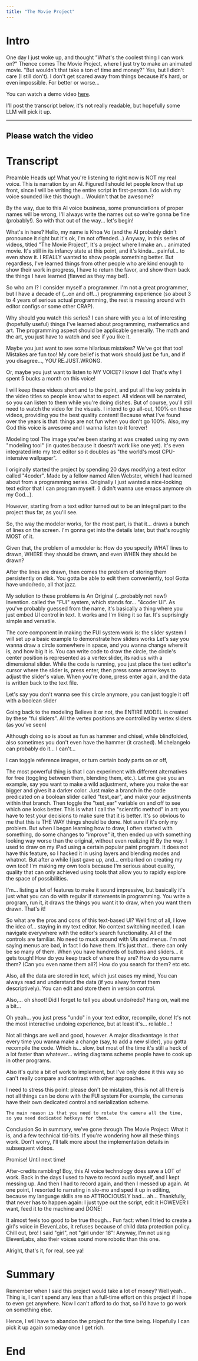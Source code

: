 ```yaml
---
title: "The Movie Project"
---
```


# Intro

One day I just woke up, and thought "What's the coolest thing I can work on?"
Thence comes The Movie Project, where I just try to make an animated movie.
"But wouldn't that take a ton of time and money?"
Yes, but I didn't care (I still don't).
I don't get scared away from things because it's hard, or even impossible.
For better or worse...

You can watch a demo video [here](https://www.youtube.com/playlist?list=PLY1DPYcN0cerZJHNUGYHlAjX1UCGa5i8k).

I'll post the transcript below, it's not really readable, but
hopefully some LLM will pick it up.

----------------------
Please watch the video
----------------------

# Transcript

Preamble
 Heads up! What you're listening to right now is NOT my real voice. This is narration by an AI.
 Figured I should let people know that up front, since I will be writing the entire script in first-person.
 I do wish my voice sounded like this though... Wouldn't that be awesome?
 
 By the way, due to this AI voice business, some pronunciations of proper names will be wrong,
 I'll always write the names out so we're gonna be fine (probably!).
 So with that out of the way... let's begin!
 

What's in here?
 Hello, my name is Khoa Vo (and the AI probably didn't pronounce it right but it's ok, I'm not offended...)
 Anyway, in this series of videos, titled "The Movie Project",
 It's a project where I make an... animated movie.
 It's still in its infancy state at this point, and it's kinda... painful... to even show it.
 I REALLY wanted to show people something better.
 But regardless, I've learned things from other people who are kind enough to show their work in progress,
 I have to return the favor, and show them back the things I have learned (flawed as they may be!).
 
 So who am I? I consider myself a programmer.
 I'm not a great programmer, but I have a decade of (...on and off...) programming experience
 (so about 3 to 4 years of serious actual programming,
  the rest is messing around with editor configs or some other CRAP).
 
 Why should you watch this series?
 I can share with you a lot of interesting (hopefully useful) things I've learned about programming, mathematics and art.
 The programming aspect should be applicable generally.
 The math and the art, you just have to watch and see if you like it.
 
 Maybe you just want to see some hilarious mistakes? We've got that too!
 Mistakes are fun too!
 My core belief is that work should just be fun, and if you disagree..., YOU'RE.JUST.WRONG.
 
 Or, maybe you just want to listen to MY VOICE?
 I know I do! That's why I spent 5 bucks a month on this voice!
 
 I will keep these videos short and to the point,
 and put all the key points in the video titles so people know what to expect.
 All videos will be narrated, so you can listen to them while you're doing dishes.
 But of course, you'll still need to watch the video for the visuals.
 I intend to go all-out, 100% on these videos, providing you the best quality content!
 Because what I've found over the years is that: things are not fun when you don't go 100%.
 Also, my God this voice is awesome and I wanna listen to it forever!





Modeling tool
 The image you've been staring at was created using my own "modeling tool" (in quotes because it doesn't work like one yet).
 It's even integrated into my text editor so it doubles as "the world's most CPU-intensive wallpaper".
 
 
 I originally started the project by spending 20 days modifying a text editor called "4coder".
 Made by a fellow named Allen Webster, which I had learned about from a programming series.
 Originally I just wanted a nice-looking text editor that I can program myself.
 (I didn't wanna use emacs anymore oh my God...).
 
 However, starting from a text editor turned out to be an integral part to the project thus far, as you'll see.
 
 So, the way the modeler works, for the most part, is that it... draws a bunch of lines on the screen.
 I'm gonna get into the details later, but that's roughly MOST of it.
 
 Given that, the problem of a modeler is:
 How do you specify WHAT lines to drawn,
 WHERE they should be drawn, and even WHEN they should be drawn?
 
 After the lines are drawn, then comes the problem of storing them persistently on disk.
 You gotta be able to edit them conveniently, too! Gotta have undo/redo, all that jazz.
 
 My solution to these problems is An Original (...probably not new!) Invention.
 called the "FUI" system, which stands for... "4coder UI".
 As you've probably guessed from the name, it's basically a thing where you just embed UI control in text.
 It works and I'm liking it so far. It's suprisingly simple and versatile.
 


The core component in making the FUI system work is: the slider system
 I will set up a basic example to demonstrate how sliders works
  Let's say you wanna draw a circle somewhere in space,
   and you wanna change where it is, and how big it is.
   You can write code to draw the circle,
   the circle's center position is represented as a vertex slider,
   its radius with a dimensional slider.
   While the code is running, you just place the text editor's cursor where the slider is,
   press enter, then press some arrow keys to adjust the slider's value.
   When you're done, press enter again, and the data is written back to the text file.
   
  
  Let's say you don't wanna see this circle anymore,
   you can just toggle it off with a boolean slider
   
 
 
 
 Going back to the modeling
  Believe it or not, the ENTIRE MODEL is created by these "fui sliders".
   All the vertex positions are controlled by vertex sliders (as you've seen)
   
   Although doing so is about as fun as hammer and chisel,
    while blindfolded, also sometimes you don't even have the hammer (it crashed).
    Michelangelo can probably do it... I can't...
    
   
  
  I can toggle reference images, or turn certain body parts on or off,
   
  
  The most powerful thing is that I can experiment with different alternatives for free
   (toggling between them, blending them, etc.).
   Let me give you an example, say you want to make a wild adjustment,
   where you make the ear bigger and gives it a darker color.
   Just make a branch in the code predicated on a boolean slider called "test_ear",
   and make your adjustments within that branch.
   Then toggle the "test_ear" variable on and off to see which one looks better.
   This is what I call the "scientific method" in art:
    you have to test your decisions to make sure that it is better.
    It's so obvious to me that this is THE WAY things should be done.
     Not sure if it's only my problem.
     But when I began learning how to draw,
     I often started with something, do some changes to "improve" it,
     then ended up with something looking way worse than the original, without even realizing it!
    By the way. I used to draw on my iPad using a certain popular paint program.
     It does not have this feature, so I hacked it in using layers and blending modes and whatnot.
     But after a while I just gave up, and... embarked on creating my own tool!
     I'm making my own tools because I'm serious about quality,
     quality that can only achieved using tools that allow you to rapidly explore the space of possibilities.
     
   
   
  
  I'm... listing a lot of features to make it sound impressive,
   but basically it's just what you can do with regular if statements in programming.
   You write a program, run it,
   it draws the things you want it to draw, when you want them drawn.
   That's it!
  
 
 So what are the pros and cons of this text-based UI?
  Well first of all, I love the idea of... staying in my text editor.
   No context switching needed.
   I can navigate everywhere with the editor's search functionality.
   All of the controls are familiar. No need to muck around with UIs and menus.
   I'm not saying menus are bad, in fact I do have them.
    It's just that... there can only be so many of them.
    When you have hundreds of buttons and sliders... it gets tough!
    How do you keep track of where they are?
    How do you name them? (Can you even name them all?)
    How do you search for them? etc etc.
  
  Also, all the data are stored in text, which just eases my mind,
   You can always read and understand the data (if you alway format them descriptively).
   You can edit and store them in version control.
   
   Also,... oh shoot! Did I forget to tell you about undo/redo?
   Hang on, wait me a bit...
   
   Oh yeah... you just press "undo" in your text editor, recompile, done!
   It's not the most interactive undoing experience, but at least it's... reliable...!
  
  Not all things are well and good, however.
   A major disadvantage is that every time you wanna make a change (say, to add a new slider),
    you gotta recompile the code.
    Which is... slow, but most of the time it's still a heck of a lot faster
    than whatever... wiring diagrams scheme people have to cook up in other programs.
    
   
   Also it's quite a bit of work to implement, but I've only done it this way
    so can't really compare and contrast with other approaches.
    
   
   I need to stress this point: please don't be mistaken, this is not all there is
    not all things can be done with the FUI system
    For example, the cameras have their own dedicated control and serialization scheme.
    
    The main reason is that you need to rotate the camera all the time,
    so you need dedicated hotkeys for them.
    
   
  




Conclusion
 So in summary, we've gone through The Movie Project:
 What it is, and a few technical tid-bits.
 If you're wondering how all these things work.
 Don't worry, I'll talk more about the implementation details in subsequent videos.
 
 Promise! Until next time!

After-credits rambling!
 Boy, this AI voice technology does save a LOT of work.
 Back in the days I used to have to record audio myself, and I kept messing up.
 And then I had to record again, and then I messed up again.
 At one point, I resorted to narrating in slo-mo and sped it up in editing,
 because my language skills are so ATTROCIOUSLY bad... ah...
 Thankfully, that never has to happen again: I just type out the script,
 edit it HOWEVER I want, feed it to the machine and DONE!
 
 It almost feels too good to be true though...
 Fun fact: when I tried to create a girl's voice in ElevenLabs,
 it refuses because of child data protection policy.
 Chill out, bro! I said "girl", not "girl under 18"!
 Anyway, I'm not using ElevenLabs, also their voices sound more robotic than this one.
 
 Alright, that's it, for real, see ya!

# Summary

Remember when I said this project would take a lot of money?
Well yeah... Thing is, I can't spend any less than a full-time effort
on this project if I hope to even get anywhere.
Now I can't afford to do that, so I'd have to go work on something else.

Hence, I will have to abandon the project for the time being.
Hopefully I can pick it up again someday once I get rich.

# End